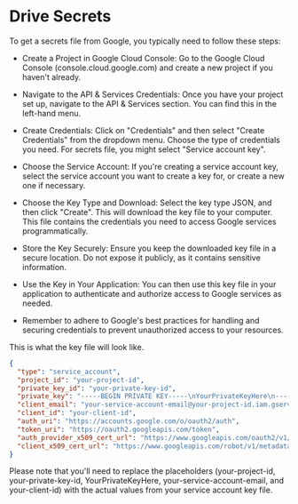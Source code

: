 # Drive Secrets

To get a secrets file from Google, you typically need to follow these steps:

* Create a Project in Google Cloud Console: Go to the Google Cloud Console (console.cloud.google.com) and create a new project if you haven't already.

* Navigate to the API & Services Credentials: Once you have your project set up, navigate to the API & Services section. You can find this in the left-hand menu.

* Create Credentials: Click on "Credentials" and then select "Create Credentials" from the dropdown menu. Choose the type of credentials you need. For secrets file, you might select "Service account key".

* Choose the Service Account: If you're creating a service account key, select the service account you want to create a key for, or create a new one if necessary.

* Choose the Key Type and Download: Select the key type JSON, and then click "Create". This will download the key file to your computer. This file contains the credentials you need to access Google services programmatically.

* Store the Key Securely: Ensure you keep the downloaded key file in a secure location. Do not expose it publicly, as it contains sensitive information.

* Use the Key in Your Application: You can then use this key file in your application to authenticate and authorize access to Google services as needed.

* Remember to adhere to Google's best practices for handling and securing credentials to prevent unauthorized access to your resources.

This is what the key file will look like. 

```json
{
  "type": "service_account",
  "project_id": "your-project-id",
  "private_key_id": "your-private-key-id",
  "private_key": "-----BEGIN PRIVATE KEY-----\nYourPrivateKeyHere\n-----END PRIVATE KEY-----\n",
  "client_email": "your-service-account-email@your-project-id.iam.gserviceaccount.com",
  "client_id": "your-client-id",
  "auth_uri": "https://accounts.google.com/o/oauth2/auth",
  "token_uri": "https://oauth2.googleapis.com/token",
  "auth_provider_x509_cert_url": "https://www.googleapis.com/oauth2/v1/certs",
  "client_x509_cert_url": "https://www.googleapis.com/robot/v1/metadata/x509/your-service-account-email%40your-project-id.iam.gserviceaccount.com"
}
```
Please note that you'll need to replace the placeholders (your-project-id, your-private-key-id, YourPrivateKeyHere, your-service-account-email, and your-client-id) with the actual values from your service account key file.